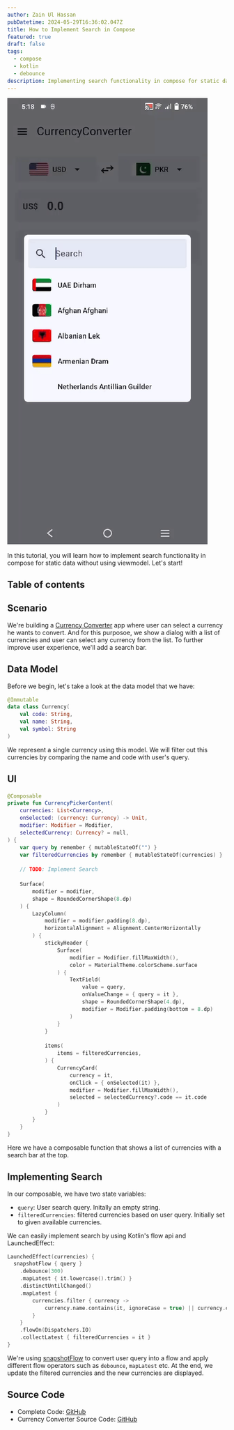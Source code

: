 ```yaml
---
author: Zain Ul Hassan
pubDatetime: 2024-05-29T16:36:02.047Z
title: How to Implement Search in Compose
featured: true
draft: false
tags:
  - compose
  - kotlin
  - debounce
description: Implementing search functionality in compose for static data without view model
---
```


![Demo](../../assets/images/currency-converter-search-gif.gif)

In this tutorial, you will learn how to implement search functionality in compose for static data without using viewmodel. Let's start!

## Table of contents

## Scenario

We're building a [Currency Converter](https://github.com/zainulhassan815/currency-converter) app where user can select a currency he wants to convert. And for this purposoe, we show a dialog with a list of currencies and user can select any currency from the list. To further improve user experience, we'll add a search bar.

## Data Model

Before we begin, let's take a look at the data model that we have:

```kotlin
@Immutable
data class Currency(
    val code: String,
    val name: String,
    val symbol: String
)
```

We represent a single currency using this model. We will filter out this currencies by comparing the name and code with user's query.

## UI

```kotlin
@Composable
private fun CurrencyPickerContent(
    currencies: List<Currency>,
    onSelected: (currency: Currency) -> Unit,
    modifier: Modifier = Modifier,
    selectedCurrency: Currency? = null,
) {
    var query by remember { mutableStateOf("") }
    var filteredCurrencies by remember { mutableStateOf(currencies) }

    // TODO: Implement Search

    Surface(
        modifier = modifier,
        shape = RoundedCornerShape(8.dp)
    ) {
        LazyColumn(
            modifier = modifier.padding(8.dp),
            horizontalAlignment = Alignment.CenterHorizontally
        ) {
            stickyHeader {
                Surface(
                    modifier = Modifier.fillMaxWidth(),
                    color = MaterialTheme.colorScheme.surface
                ) {
                    TextField(
                        value = query,
                        onValueChange = { query = it },
                        shape = RoundedCornerShape(4.dp),
                        modifier = Modifier.padding(bottom = 8.dp)
                    )
                }
            }

            items(
                items = filteredCurrencies,
            ) {
                CurrencyCard(
                    currency = it,
                    onClick = { onSelected(it) },
                    modifier = Modifier.fillMaxWidth(),
                    selected = selectedCurrency?.code == it.code
                )
            }
        }
    }
}
```

Here we have a composable function that shows a list of currencies with a search bar at the top.

## Implementing Search

In our composable, we have two state variables:

- `query`: User search query. Initally an empty string.
- `filteredCurrencies`: filtered currencies based on user query. Initially set to given available currencies.

We can easily implement search by using Kotlin's flow api and LaunchedEffect:

```kotlin
LaunchedEffect(currencies) {
  snapshotFlow { query }
    .debounce(300)
    .mapLatest { it.lowercase().trim() }
    .distinctUntilChanged()
    .mapLatest {
        currencies.filter { currency ->
            currency.name.contains(it, ignoreCase = true) || currency.code.contains(it, ignoreCase = true)
        }
    }
    .flowOn(Dispatchers.IO)
    .collectLatest { filteredCurrencies = it }
}
```

We're using [snapshotFlow](https://developer.android.com/develop/ui/compose/side-effects#snapshotFlow) to convert user query into a flow and apply different flow operators such as `debounce`, `mapLatest` etc. At the end, we update the filtered currencies and the new currencies are displayed.

## Source Code

- Complete Code: [GitHub](https://github.com/zainulhassan815/currency-converter/blob/main/app/src/main/java/org/dreamerslab/currencyconverter/ui/home/CurrencyPickerDialog.kt#L66)
- Currency Converter Source Code: [GitHub](https://github.com/zainulhassan815/currency-converter)
